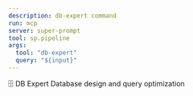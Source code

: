 ```yaml
---
description: db-expert command
run: mcp
server: super-prompt
tool: sp.pipeline
args:
  tool: "db-expert"
  query: "${input}"
---
```


🗄️ DB Expert Database design and query optimization
